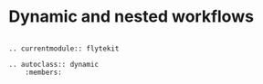 # Dynamic and nested workflows

```{eval-rst}

.. currentmodule:: flytekit

.. autoclass:: dynamic
    :members:
```